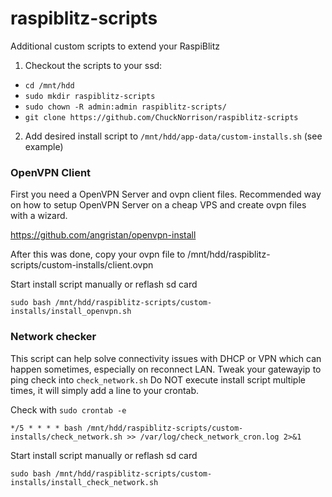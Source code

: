 # raspiblitz-scripts
Additional custom scripts to extend your RaspiBlitz

1. Checkout the scripts to your ssd:
- `cd /mnt/hdd`
- `sudo mkdir raspiblitz-scripts`
- `sudo chown -R admin:admin raspiblitz-scripts/`
- `git clone https://github.com/ChuckNorrison/raspiblitz-scripts`

2. Add desired install script to `/mnt/hdd/app-data/custom-installs.sh` (see example)

### OpenVPN Client

First you need a OpenVPN Server and ovpn client files. 
Recommended way on how to setup OpenVPN Server on a cheap VPS and create ovpn files with a wizard. 

https://github.com/angristan/openvpn-install

After this was done, copy your ovpn file to /mnt/hdd/raspiblitz-scripts/custom-installs/client.ovpn

Start install script manually or reflash sd card

`sudo bash /mnt/hdd/raspiblitz-scripts/custom-installs/install_openvpn.sh`

### Network checker

This script can help solve connectivity issues with DHCP or VPN which can happen sometimes, especially on reconnect LAN.
Tweak your gatewayip to ping check into `check_network.sh`
Do NOT execute install script multiple times, it will simply add a line to your crontab.

Check with `sudo crontab -e`

`*/5 * * * * bash /mnt/hdd/raspiblitz-scripts/custom-installs/check_network.sh >> /var/log/check_network_cron.log 2>&1`

Start install script manually or reflash sd card

`sudo bash /mnt/hdd/raspiblitz-scripts/custom-installs/install_check_network.sh`
